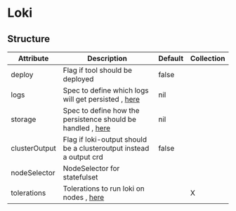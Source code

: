 # Loki 
 

## Structure 
 

| Attribute     | Description                                                                    | Default | Collection  |
| ------------- | ------------------------------------------------------------------------------ | ------- | ----------  |
| deploy        | Flag if tool should be deployed                                                |  false  |             |
| logs          | Spec to define which logs will get persisted , [here](Logs.md)                 |  nil    |             |
| storage       | Spec to define how the persistence should be handled , [here](storage/Spec.md) |  nil    |             |
| clusterOutput | Flag if loki-output should be a clusteroutput instead a output crd             |  false  |             |
| nodeSelector  | NodeSelector for statefulset                                                   |         |             |
| tolerations   | Tolerations to run loki on nodes , [here](toleration/Toleration.md)            |         | X           |